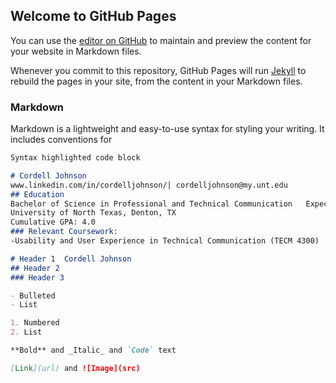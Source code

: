 ## Welcome to GitHub Pages

You can use the [editor on GitHub](https://github.com/cordelljohnson1100/Resume/edit/master/index.md) to maintain and preview the content for your website in Markdown files.

Whenever you commit to this repository, GitHub Pages will run [Jekyll](https://jekyllrb.com/) to rebuild the pages in your site, from the content in your Markdown files.

### Markdown

Markdown is a lightweight and easy-to-use syntax for styling your writing. It includes conventions for

```markdown
Syntax highlighted code block

# Cordell Johnson
www.linkedin.com/in/cordelljohnson/| cordelljohnson@my.unt.edu
## Education
Bachelor of Science in Professional and Technical Communication   Expected Graduation 2022  
University of North Texas, Denton, TX
Cumulative GPA: 4.0
### Relevant Coursework:
-Usability and User Experience in Technical Communication (TECM 4300) 

# Header 1  Cordell Johnson
## Header 2
### Header 3

- Bulleted
- List

1. Numbered
2. List

**Bold** and _Italic_ and `Code` text

[Link](url) and ![Image](src)
```

